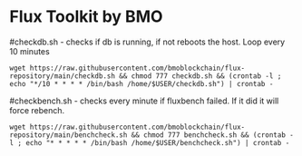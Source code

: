# Flux Toolkit by BMO

#checkdb.sh - checks if db is running, if not reboots the host. Loop every 10 minutes

`wget https://raw.githubusercontent.com/bmoblockchain/flux-repository/main/checkdb.sh && chmod 777 checkdb.sh && (crontab -l ; echo "*/10 * * * * /bin/bash /home/$USER/checkdb.sh") | crontab -`

#checkbench.sh - checks every minute if fluxbench failed. If it did it will force rebench.

`wget https://raw.githubusercontent.com/bmoblockchain/flux-repository/main/benchcheck.sh && chmod 777 benchcheck.sh && (crontab -l ; echo "* * * * * /bin/bash /home/$USER/benchcheck.sh") | crontab -`
